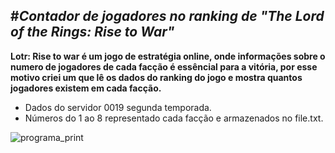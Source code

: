 #__*Contador de jogadores no ranking de "The Lord of the Rings: Rise to War"*__
 ---
**Lotr: Rise to war é um jogo de estratégia online, onde informações sobre o numero de jogadores de cada facção é essêncial para a vitória, por esse motivo criei um que lê os dados do ranking do jogo e mostra quantos jogadores existem em cada facção.**

* Dados do servidor 0019 segunda temporada.
* Números do 1 ao 8 representado cada facção e armazenados no file.txt.

![programa_print](https://user-images.githubusercontent.com/45022693/146447377-f23ca477-d0e8-4bce-b329-61e93ce9b917.png)

